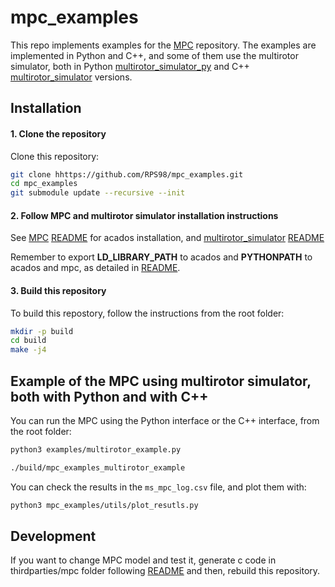 # mpc_examples

This repo implements examples for the [MPC](https://github.com/RPS98/mpc) repository. The examples are implemented in Python and C++, and some of them use the multirotor simulator, both in Python [multirotor_simulator_py](https://github.com/RPS98/multirotor_simulator_py) and C++ [multirotor_simulator](https://github.com/RPS98/multirotor_simulator) versions.

## Installation

#### 1. Clone the repository

Clone this repository:

```bash
git clone hhttps://github.com/RPS98/mpc_examples.git
cd mpc_examples
git submodule update --recursive --init
```

#### 2. Follow MPC and multirotor simulator installation instructions

See [MPC](https://github.com/RPS98/mpc) [README](thirdparties/mpc/README.md) for acados installation, and [multirotor_simulator](https://github.com/RPS98/multirotor_simulator) [README](thirdparties/multirotor_simulator/README.md)

Remember to export **LD_LIBRARY_PATH** to acados and **PYTHONPATH** to acados and mpc, as detailed in [README](thirdparties/mpc/README.md).

#### 3. Build this repository

To build this repostory, follow the instructions from the root folder:

```bash
mkdir -p build
cd build
make -j4
```

## Example of the MPC using multirotor simulator, both with Python and with C++

You can run the MPC using the Python interface or the C++ interface, from the root folder:

```bash
python3 examples/multirotor_example.py
```

```bash
./build/mpc_examples_multirotor_example
```

You can check the results in the `ms_mpc_log.csv` file, and plot them with:

```bash
python3 mpc_examples/utils/plot_resutls.py
```

## Development

If you want to change MPC model and test it, generate c code in thirdparties/mpc folder following [README](thirdparties/mpc/README.md) and then, rebuild this repository.
